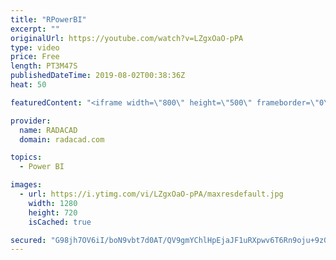 ```yaml
---
title: "RPowerBI"
excerpt: ""
originalUrl: https://youtube.com/watch?v=LZgxOaO-pPA
type: video
price: Free
length: PT3M47S
publishedDateTime: 2019-08-02T00:38:36Z
heat: 50

featuredContent: "<iframe width=\"800\" height=\"500\" frameborder=\"0\" src=\"https://www.youtube.com/embed/LZgxOaO-pPA\" allow=\"accelerometer; autoplay; encrypted-media; gyroscope; picture-in-picture\" allowfullscreen></iframe>"

provider:
  name: RADACAD
  domain: radacad.com

topics:
  - Power BI

images:
  - url: https://i.ytimg.com/vi/LZgxOaO-pPA/maxresdefault.jpg
    width: 1280
    height: 720
    isCached: true

secured: "G98jh7OV6iI/boN9vbt7d0AT/QV9gmYChlHpEjaJF1uRXpwv6T6Rn9oju+9zGIlBCNnXOUHe1hiFmS6WGzXrv3UKuoyz6CuBOeQvmDnSlgcCOm1orxiu3EsE5InGgm0pdKQsKCFpM/m7g7yetSJoHY3Te6YeXA26o4vOKJzCAAxpWZKVYY4cqXwQE3TO3GmgL9yBS3MtgRxhek9fpVqrrHdR/NfeuW2FArVgbp+K84LZhlJA6IiOUUgi/1JONdCTtqfd3IKmEhFfJbEmEPYtEW5iakxYrz+SpWriSweDgYHSIbS3VRYuclcF85Kkd4bavCkYOTULGfOJabuPq4fAHXnPu8V/mhrR8z0ceVkgK6xBV00PRF5S4KBCfW9gaJfMfwbYbGAy0ZfRdun3631YWO/+cayzqaHIElE96g2OTKg=;HWmIZuUrWNkjamy41Fd1Eg=="
---
```


